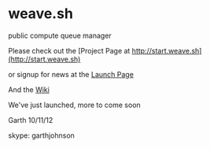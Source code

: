 weave.sh
========

public compute queue manager

Please check out the [Project Page at http://start.weave.sh](http://start.weave.sh)

or signup for news at the [Launch Page](http://launch.weave.sh)


And the [Wiki](http://github.com/ambled/weave.sh/wiki)

We've just launched, more to come soon

Garth
10/11/12

skype: garthjohnson

